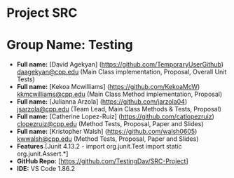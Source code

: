 # Project SRC
# Group Name: Testing
- **Full name:** [David Agekyan] (https://github.com/TemporaryUserGithub) daagekyan@cpp.edu (Main Class implementation, Proposal, Overall Unit Tests)
- **Full name:** [Kekoa Mcwilliams] (https://github.com/KekoaMcW) kkmcwilliams@cpp.edu (Main Class Method implementation, Proposal)
- **Full name:** [Julianna Arzola] (https://github.com/jarzola04) jsarzola@cpp.edu (Team Lead, Main Class Methods & Tests, Proposal)
- **Full name:** [Catherine Lopez-Ruiz] (https://github.com/catlopezruiz) clopezruiz@cpp.edu (Method Tests, Proposal, Paper and Slides)
- **Full name:** [Kristopher Walsh] (https://github.com/walsh0605) kwwalsh@cpp.edu (Method Tests, Proposal, Paper and Slides)
- **Features** [Junit 4.13.2 - import org.junit.Test import static org.junit.Assert.*] 
- **GitHub Repo:** [https://github.com/TestingDav/SRC-Project] 
- **IDE:** VS Code 1.86.2
